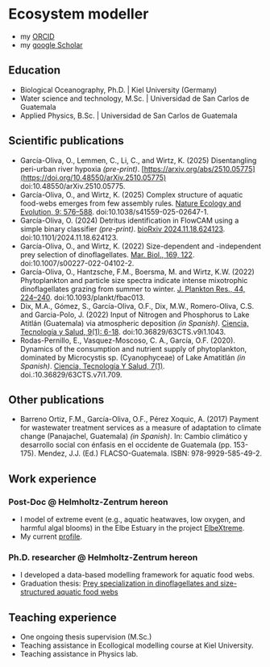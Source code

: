 # Ecosystem modeller
- my [ORCID](https://orcid.org/0000-0001-6060-2001)
- my [google Scholar](https://scholar.google.com/citations?user=OKWEqvAAAAAJ&hl=de&oi=ao)
  
## Education
 - Biological Oceanography, Ph.D. | Kiel University (Germany)
 - Water science and technology, M.Sc. | Universidad de San Carlos de Guatemala
 - Applied Physics, B.Sc. | Universidad de San Carlos de Guatemala

## Scientific publications
 - García-Oliva, O., Lemmen, C., Li, C., and Wirtz, K. (2025) Disentangling peri-urban river hypoxia *(pre-print)*. [https://arxiv.org/abs/2510.05775](https://doi.org/10.48550/arXiv.2510.05775) doi:10.48550/arXiv.2510.05775.
 - García-Oliva, O., and Wirtz, K. (2025) Complex structure of aquatic food-webs emerges from few assembly rules. [Nature Ecology and Evolution, 9: 576–588](https://www.nature.com/articles/s41559-025-02647-1). doi:10.1038/s41559-025-02647-1. 
 - García-Oliva, O. (2024) Detritus identification in FlowCAM using a simple binary classifier *(pre-print)*. [bioRxiv 2024.11.18.624123](https://doi.org/10.1101/2024.11.18.624123). doi:10.1101/2024.11.18.624123.  
 - García-Oliva, O., and Wirtz, K. (2022) Size-dependent and -independent prey selection of dinoflagellates. [Mar. Biol., 169, 122](https://link.springer.com/article/10.1007/s00227-022-04102-2). doi:10.1007/s00227-022-04102-2.
 - García-Oliva, O., Hantzsche, F.M., Boersma, M. and Wirtz, K.W. (2022) Phytoplankton and particle size spectra indicate intense mixotrophic dinoflagellates grazing from summer to winter. [J. Plankton Res., 44, 224–240](academic.oup.com/plankt/article/44/2/224/6546857). doi:10.1093/plankt/fbac013.
 - Dix, M.A., Gómez, S., García-Oliva, O.F., Dix, M.W., Romero-Oliva, C.S. and Garcia-Polo, J. (2022) Input of Nitrogen and Phosphorus to Lake Atitlán (Guatemala) via atmospheric deposition *(in Spanish)*. [Ciencia, Tecnologı́a y Salud, 9(1): 6-18](https://revistas.usac.edu.gt/index.php/cytes/article/view/1043). doi:10.36829/63CTS.v9i1.1043.
 - Rodas-Pernillo, E., Vasquez-Moscoso, C. A., García, O.F. (2020). Dynamics of the consumption and nutrient supply of phytoplankton, dominated by Microcystis sp. (Cyanophyceae) of Lake Amatitlán *(in Spanish)*. [Ciencia, Tecnología Y Salud, 7(1)](https://revistas.usac.edu.gt/index.php/cytes/article/view/709). doi.:10.36829/63CTS.v7i1.709.

## Other publications
 - Barreno Ortiz, F.M., García-Oliva, O.F., Pérez Xoquic, A. (2017) Payment for wastewater treatment services as a measure of adaptation to climate change (Panajachel, Guatemala) *(in Spanish)*. In: Cambio climático y desarrollo social con énfasis en el occidente de Guatemala (pp. 153-175). Mendez, J.J. (Ed.) FLACSO-Guatemala. ISBN: 978-9929-585-49-2.

## Work experience
### Post-Doc @ Helmholtz-Zentrum hereon
 - I model of extreme event (e.g., aquatic heatwaves, low oxygen, and harmful algal blooms) in the Elbe Estuary in the project [ElbeXtreme](https://www.hereon.de/institutes/carbon_cycles/global_coast/projects/116521/index.php.en).
 - My current [profile](https://www.hereon.de/institutes/coastal_systems_analysis_modeling/ecosystem_modelling/team/098789/index.php.de).
  
### Ph.D. researcher @ Helmholtz-Zentrum hereon
 - I developed a data-based modelling framework for aquatic food webs.
 - Graduation thesis: [Prey specialization in dinoflagellates and size-structured aquatic food webs](https://macau.uni-kiel.de/receive/macau_mods_00004845?lang=en)

## Teaching experience
 - One ongoing thesis supervision (M.Sc.)
 - Teaching assistance in Ecollogical modelling course at Kiel University.
 - Teaching assistance in Physics lab.
